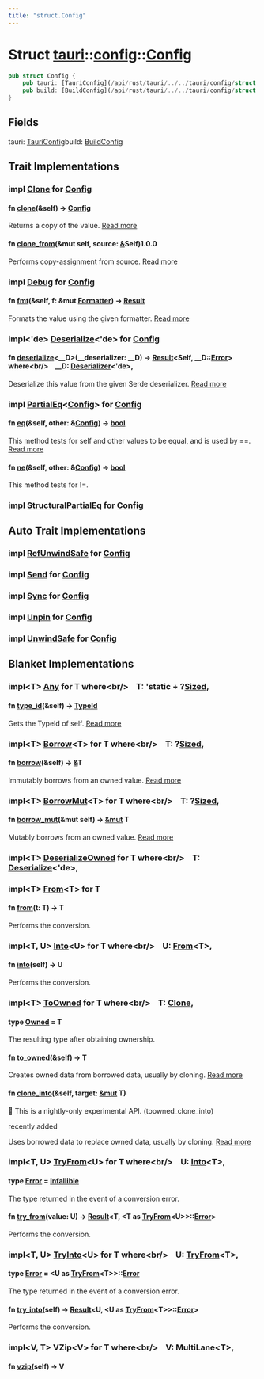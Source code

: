 ```yaml
---
title: "struct.Config"
---
```


Struct [tauri](/api/rust/tauri/../index.html)::[config](/api/rust/tauri/index.html)::[Config](/api/rust/tauri/)
===============================================================================================================

```rust
pub struct Config {
    pub tauri: [TauriConfig](/api/rust/tauri/../../tauri/config/struct.TauriConfig.html "struct tauri::config::TauriConfig"),
    pub build: [BuildConfig](/api/rust/tauri/../../tauri/config/struct.BuildConfig.html "struct tauri::config::BuildConfig"),
}
```

Fields
------

<span>tauri: [TauriConfig](/api/rust/tauri/../../tauri/config/struct.TauriConfig.html "struct tauri::config::TauriConfig")</span><span>build: [BuildConfig](/api/rust/tauri/../../tauri/config/struct.BuildConfig.html "struct tauri::config::BuildConfig")</span>

Trait Implementations
---------------------

### <span>impl [Clone](https://doc.rust-lang.org/nightly/core/clone/trait.Clone.html "trait core::clone::Clone") for [Config](/api/rust/tauri/../../tauri/config/struct.Config.html "struct tauri::config::Config")</span>

#### <span>fn [clone](https://doc.rust-lang.org/nightly/core/clone/trait.Clone.html#tymethod.clone)(&self) -&gt; [Config](/api/rust/tauri/../../tauri/config/struct.Config.html "struct tauri::config::Config")</span>

Returns a copy of the value. [Read more](https://doc.rust-lang.org/nightly/core/clone/trait.Clone.html#tymethod.clone)

#### <span>fn [clone\_from](https://doc.rust-lang.org/nightly/core/clone/trait.Clone.html#method.clone\_from)(&mut self, source: [&](https://doc.rust-lang.org/nightly/std/primitive.reference.html)Self)</span>1.0.0

Performs copy-assignment from <span>source</span>. [Read more](https://doc.rust-lang.org/nightly/core/clone/trait.Clone.html#method.clone\_from)

### <span>impl [Debug](https://doc.rust-lang.org/nightly/core/fmt/trait.Debug.html "trait core::fmt::Debug") for [Config](/api/rust/tauri/../../tauri/config/struct.Config.html "struct tauri::config::Config")</span>

#### <span>fn [fmt](https://doc.rust-lang.org/nightly/core/fmt/trait.Debug.html#tymethod.fmt)(&self, f: &mut [Formatter](https://doc.rust-lang.org/nightly/core/fmt/struct.Formatter.html "struct core::fmt::Formatter")) -&gt; [Result](https://doc.rust-lang.org/nightly/core/fmt/type.Result.html "type core::fmt::Result")</span>

Formats the value using the given formatter. [Read more](https://doc.rust-lang.org/nightly/core/fmt/trait.Debug.html#tymethod.fmt)

### <span>impl&lt;'de&gt; [Deserialize](https://docs.rs/serde/1.0.104/serde/de/trait.Deserialize.html "trait serde::de::Deserialize")&lt;'de&gt; for [Config](/api/rust/tauri/../../tauri/config/struct.Config.html "struct tauri::config::Config")</span>

#### <span>fn [deserialize](https://docs.rs/serde/1.0.104/serde/de/trait.Deserialize.html#tymethod.deserialize)&lt;\_\_D&gt;(\_\_deserializer: \_\_D) -&gt; [Result](https://doc.rust-lang.org/nightly/core/result/enum.Result.html "enum core::result::Result")&lt;Self, \_\_D::[Error](https://docs.rs/serde/1.0.104/serde/de/trait.Deserializer.html#associatedtype.Error "type serde::de::Deserializer::Error")&gt; where&lt;br/&gt;    \_\_D: [Deserializer](https://docs.rs/serde/1.0.104/serde/de/trait.Deserializer.html "trait serde::de::Deserializer")&lt;'de&gt;,</span> 

Deserialize this value from the given Serde deserializer. [Read more](https://docs.rs/serde/1.0.104/serde/de/trait.Deserialize.html#tymethod.deserialize)

### <span>impl [PartialEq](https://doc.rust-lang.org/nightly/core/cmp/trait.PartialEq.html "trait core::cmp::PartialEq")&lt;[Config](/api/rust/tauri/../../tauri/config/struct.Config.html "struct tauri::config::Config")&gt; for [Config](/api/rust/tauri/../../tauri/config/struct.Config.html "struct tauri::config::Config")</span>

#### <span>fn [eq](https://doc.rust-lang.org/nightly/core/cmp/trait.PartialEq.html#tymethod.eq)(&self, other: &[Config](/api/rust/tauri/../../tauri/config/struct.Config.html "struct tauri::config::Config")) -&gt; [bool](https://doc.rust-lang.org/nightly/std/primitive.bool.html)</span>

This method tests for <span>self</span> and <span>other</span> values to be equal, and is used by <span>==</span>. [Read more](https://doc.rust-lang.org/nightly/core/cmp/trait.PartialEq.html#tymethod.eq)

#### <span>fn [ne](https://doc.rust-lang.org/nightly/core/cmp/trait.PartialEq.html#method.ne)(&self, other: &[Config](/api/rust/tauri/../../tauri/config/struct.Config.html "struct tauri::config::Config")) -&gt; [bool](https://doc.rust-lang.org/nightly/std/primitive.bool.html)</span>

This method tests for <span>!=</span>.

### <span>impl [StructuralPartialEq](https://doc.rust-lang.org/nightly/core/marker/trait.StructuralPartialEq.html "trait core::marker::StructuralPartialEq") for [Config](/api/rust/tauri/../../tauri/config/struct.Config.html "struct tauri::config::Config")</span>

Auto Trait Implementations
--------------------------

### <span>impl [RefUnwindSafe](https://doc.rust-lang.org/nightly/std/panic/trait.RefUnwindSafe.html "trait std::panic::RefUnwindSafe") for [Config](/api/rust/tauri/../../tauri/config/struct.Config.html "struct tauri::config::Config")</span>

### <span>impl [Send](https://doc.rust-lang.org/nightly/core/marker/trait.Send.html "trait core::marker::Send") for [Config](/api/rust/tauri/../../tauri/config/struct.Config.html "struct tauri::config::Config")</span>

### <span>impl [Sync](https://doc.rust-lang.org/nightly/core/marker/trait.Sync.html "trait core::marker::Sync") for [Config](/api/rust/tauri/../../tauri/config/struct.Config.html "struct tauri::config::Config")</span>

### <span>impl [Unpin](https://doc.rust-lang.org/nightly/core/marker/trait.Unpin.html "trait core::marker::Unpin") for [Config](/api/rust/tauri/../../tauri/config/struct.Config.html "struct tauri::config::Config")</span>

### <span>impl [UnwindSafe](https://doc.rust-lang.org/nightly/std/panic/trait.UnwindSafe.html "trait std::panic::UnwindSafe") for [Config](/api/rust/tauri/../../tauri/config/struct.Config.html "struct tauri::config::Config")</span>

Blanket Implementations
-----------------------

### <span>impl&lt;T&gt; [Any](https://doc.rust-lang.org/nightly/core/any/trait.Any.html "trait core::any::Any") for T where&lt;br/&gt;    T: 'static + ?[Sized](https://doc.rust-lang.org/nightly/core/marker/trait.Sized.html "trait core::marker::Sized"),</span> 

#### <span>fn [type\_id](https://doc.rust-lang.org/nightly/core/any/trait.Any.html#tymethod.type\_id)(&self) -&gt; [TypeId](https://doc.rust-lang.org/nightly/core/any/struct.TypeId.html "struct core::any::TypeId")</span>

Gets the <span>TypeId</span> of <span>self</span>. [Read more](https://doc.rust-lang.org/nightly/core/any/trait.Any.html#tymethod.type\_id)

### <span>impl&lt;T&gt; [Borrow](https://doc.rust-lang.org/nightly/core/borrow/trait.Borrow.html "trait core::borrow::Borrow")&lt;T&gt; for T where&lt;br/&gt;    T: ?[Sized](https://doc.rust-lang.org/nightly/core/marker/trait.Sized.html "trait core::marker::Sized"),</span> 

#### <span>fn [borrow](https://doc.rust-lang.org/nightly/core/borrow/trait.Borrow.html#tymethod.borrow)(&self) -&gt; [&](https://doc.rust-lang.org/nightly/std/primitive.reference.html)T</span>

Immutably borrows from an owned value. [Read more](https://doc.rust-lang.org/nightly/core/borrow/trait.Borrow.html#tymethod.borrow)

### <span>impl&lt;T&gt; [BorrowMut](https://doc.rust-lang.org/nightly/core/borrow/trait.BorrowMut.html "trait core::borrow::BorrowMut")&lt;T&gt; for T where&lt;br/&gt;    T: ?[Sized](https://doc.rust-lang.org/nightly/core/marker/trait.Sized.html "trait core::marker::Sized"),</span> 

#### <span>fn [borrow\_mut](https://doc.rust-lang.org/nightly/core/borrow/trait.BorrowMut.html#tymethod.borrow\_mut)(&mut self) -&gt; [&mut](https://doc.rust-lang.org/nightly/std/primitive.reference.html) T</span>

Mutably borrows from an owned value. [Read more](https://doc.rust-lang.org/nightly/core/borrow/trait.BorrowMut.html#tymethod.borrow\_mut)

### <span>impl&lt;T&gt; [DeserializeOwned](https://docs.rs/serde/1.0.104/serde/de/trait.DeserializeOwned.html "trait serde::de::DeserializeOwned") for T where&lt;br/&gt;    T: [Deserialize](https://docs.rs/serde/1.0.104/serde/de/trait.Deserialize.html "trait serde::de::Deserialize")&lt;'de&gt;,</span> 

### <span>impl&lt;T&gt; [From](https://doc.rust-lang.org/nightly/core/convert/trait.From.html "trait core::convert::From")&lt;T&gt; for T</span>

#### <span>fn [from](https://doc.rust-lang.org/nightly/core/convert/trait.From.html#tymethod.from)(t: T) -&gt; T</span>

Performs the conversion.

### <span>impl&lt;T, U&gt; [Into](https://doc.rust-lang.org/nightly/core/convert/trait.Into.html "trait core::convert::Into")&lt;U&gt; for T where&lt;br/&gt;    U: [From](https://doc.rust-lang.org/nightly/core/convert/trait.From.html "trait core::convert::From")&lt;T&gt;,</span> 

#### <span>fn [into](https://doc.rust-lang.org/nightly/core/convert/trait.Into.html#tymethod.into)(self) -&gt; U</span>

Performs the conversion.

### <span>impl&lt;T&gt; [ToOwned](https://doc.rust-lang.org/nightly/alloc/borrow/trait.ToOwned.html "trait alloc::borrow::ToOwned") for T where&lt;br/&gt;    T: [Clone](https://doc.rust-lang.org/nightly/core/clone/trait.Clone.html "trait core::clone::Clone"),</span> 

#### <span>type [Owned](https://doc.rust-lang.org/nightly/alloc/borrow/trait.ToOwned.html#associatedtype.Owned) = T</span>

The resulting type after obtaining ownership.

#### <span>fn [to\_owned](https://doc.rust-lang.org/nightly/alloc/borrow/trait.ToOwned.html#tymethod.to\_owned)(&self) -&gt; T</span>

Creates owned data from borrowed data, usually by cloning. [Read more](https://doc.rust-lang.org/nightly/alloc/borrow/trait.ToOwned.html#tymethod.to\_owned)

#### <span>fn [clone\_into](https://doc.rust-lang.org/nightly/alloc/borrow/trait.ToOwned.html#method.clone\_into)(&self, target: [&mut](https://doc.rust-lang.org/nightly/std/primitive.reference.html) T)</span>

🔬 This is a nightly-only experimental API. (<span>toowned\_clone\_into</span>)

recently added

Uses borrowed data to replace owned data, usually by cloning. [Read more](https://doc.rust-lang.org/nightly/alloc/borrow/trait.ToOwned.html#method.clone\_into)

### <span>impl&lt;T, U&gt; [TryFrom](https://doc.rust-lang.org/nightly/core/convert/trait.TryFrom.html "trait core::convert::TryFrom")&lt;U&gt; for T where&lt;br/&gt;    U: [Into](https://doc.rust-lang.org/nightly/core/convert/trait.Into.html "trait core::convert::Into")&lt;T&gt;,</span> 

#### <span>type [Error](https://doc.rust-lang.org/nightly/core/convert/trait.TryFrom.html#associatedtype.Error) = [Infallible](https://doc.rust-lang.org/nightly/core/convert/enum.Infallible.html "enum core::convert::Infallible")</span>

The type returned in the event of a conversion error.

#### <span>fn [try\_from](https://doc.rust-lang.org/nightly/core/convert/trait.TryFrom.html#tymethod.try\_from)(value: U) -&gt; [Result](https://doc.rust-lang.org/nightly/core/result/enum.Result.html "enum core::result::Result")&lt;T, &lt;T as [TryFrom](https://doc.rust-lang.org/nightly/core/convert/trait.TryFrom.html "trait core::convert::TryFrom")&lt;U&gt;&gt;::[Error](https://doc.rust-lang.org/nightly/core/convert/trait.TryFrom.html#associatedtype.Error "type core::convert::TryFrom::Error")&gt;</span>

Performs the conversion.

### <span>impl&lt;T, U&gt; [TryInto](https://doc.rust-lang.org/nightly/core/convert/trait.TryInto.html "trait core::convert::TryInto")&lt;U&gt; for T where&lt;br/&gt;    U: [TryFrom](https://doc.rust-lang.org/nightly/core/convert/trait.TryFrom.html "trait core::convert::TryFrom")&lt;T&gt;,</span> 

#### <span>type [Error](https://doc.rust-lang.org/nightly/core/convert/trait.TryInto.html#associatedtype.Error) = &lt;U as [TryFrom](https://doc.rust-lang.org/nightly/core/convert/trait.TryFrom.html "trait core::convert::TryFrom")&lt;T&gt;&gt;::[Error](https://doc.rust-lang.org/nightly/core/convert/trait.TryFrom.html#associatedtype.Error "type core::convert::TryFrom::Error")</span>

The type returned in the event of a conversion error.

#### <span>fn [try\_into](https://doc.rust-lang.org/nightly/core/convert/trait.TryInto.html#tymethod.try\_into)(self) -&gt; [Result](https://doc.rust-lang.org/nightly/core/result/enum.Result.html "enum core::result::Result")&lt;U, &lt;U as [TryFrom](https://doc.rust-lang.org/nightly/core/convert/trait.TryFrom.html "trait core::convert::TryFrom")&lt;T&gt;&gt;::[Error](https://doc.rust-lang.org/nightly/core/convert/trait.TryFrom.html#associatedtype.Error "type core::convert::TryFrom::Error")&gt;</span>

Performs the conversion.

### <span>impl&lt;V, T&gt; VZip&lt;V&gt; for T where&lt;br/&gt;    V: MultiLane&lt;T&gt;,</span> 

#### <span>fn [vzip](/api/rust/tauri/about:blank#method.vzip)(self) -&gt; V</span>
      